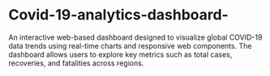 # Covid-19-analytics-dashboard-
An interactive web-based dashboard designed to visualize global COVID-19 data trends using real-time charts and responsive web components. The dashboard allows users to explore key metrics such as total cases, recoveries, and fatalities across regions.
